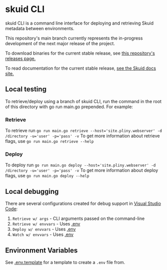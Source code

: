 # skuid CLI

skuid CLI is a command line interface for deploying and retrieving Skuid metadata between environments.

This repository's main branch currently represents the in-progress development of the next major release of the project.

To download binaries for the current stable release, see [this repository's releases page.](https://github.com/skuid/skuid-cli/releases)

To read documentation for the current stable release, [see the Skuid docs site.](https://docs.skuid.com/nlx/v2/en/skuid/cli/) 

## Local testing

To retrieve/deploy using a branch of skuid CLI, run the command in the root of this directory with go run main.go prepended. For example:
### Retrieve

To retrieve run ```go run main.go retrieve --host='site.pliny.webserver' -d /directory -u='user' -p='pass' -v```
To get more information about retrieve flags, use ```go run main.go retrieve --help```

### Deploy

To deploy run ```go run main.go deploy --host='site.pliny.webserver' -d /directory -u='user' -p='pass' -v```
To get more information about deploy flags, use ```go run main.go deploy --help```


## Local debugging

There are several configurations created for debug support in [Visual Studio Code](.vscode/launch.json):

1. `Retrieve w/ args` - CLI arguments passed on the command-line
2. `Retrieve w/ envvars` - Uses [.env](#environment-variables)
3. `Deploy w/ envvars` - Uses [.env](#environment-variables)
4. `Watch w/ envvars` - Uses [.env](#environment-variables)

## Environment Variables

See [.env.template](.env.template) for a template to create a `.env` file from.